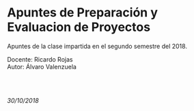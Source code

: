 # Apuntes de Preparación y Evaluacion de Proyectos

Apuntes de la clase impartida en el segundo semestre del 2018.

Docente: Ricardo Rojas <br>
Autor: Álvaro Valenzuela

<br>
<br>

*30/10/2018*
